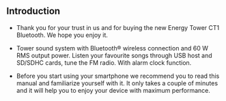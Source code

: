 ## Introduction

*	Thank you for your trust in us and for buying the new Energy Tower CT1 Bluetooth. We hope you enjoy it.

*	Tower sound system with Bluetooth® wireless connection and 60 W RMS output power.  Listen your favourite songs through USB host and SD/SDHC cards, tune the FM radio. With alarm clock function.

*	Before you start using your smartphone we recommend you to read this manual and familiarize yourself with it. It only takes a couple of minutes and it will help you to enjoy your device with maximum performance.


